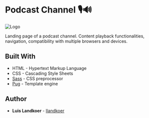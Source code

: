 # Podcast Channel 🎙🔊

![Logo](https://i.imgur.com/yQp4Rxf.png "Logo")

Landing page of a podcast channel. Content playback functionalities, navigation, compatibility with multiple browsers and devices.

## Built With

* HTML - Hypertext Markup Language
* CSS - Cascading Style Sheets
* [Sass](https://sass-lang.com/) - CSS preprocessor
* [Pug](https://pugjs.org/api/getting-started.html) - Template engine

## Author

* **Luis Landkoer** - [llandkoer](https://github.com/llandkoer) 